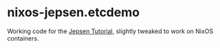 # nixos-jepsen.etcdemo

Working code for the
[Jepsen Tutorial](https://github.com/jepsen-io/jepsen/blob/2142ec75ca0a241b0e10fe0c6147067b1142a4ac/doc/tutorial/index.md),
slightly tweaked to work on NixOS containers.

